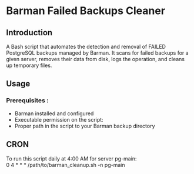 # Barman Failed Backups Cleaner
## Introduction
A Bash script that automates the detection and removal of FAILED PostgreSQL backups managed by Barman.
It scans for failed backups for a given server, removes their data from disk, logs the operation, and cleans up temporary files.

## Usage
### Prerequisites :
- Barman installed and configured
- Executable permission on the script:
- Proper path in the script to your Barman backup directory

## CRON
To run this script daily at 4:00 AM for server pg-main: </br>
0 4 * * * /path/to/barman_cleanup.sh -n pg-main
